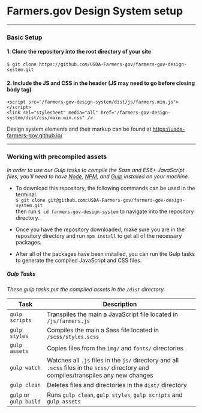 # Farmers.gov Design System setup

---

### Basic Setup

#### 1. Clone the repository into the root directory of your site

`$ git clone https://github.com/USDA-Farmers-gov/farmers-gov-design-system.git`

#### 2. Include the JS and CSS in the header (JS may need to go before closing body tag)

```
<script src="/farmers-gov-design-system/dist/js/farmers.min.js"></script>
<link rel="stylesheet" media="all" href="/farmers-gov-design-system/dist/css/main.min.css" />
```

<p class="hide-on-site">
      Design system elements and their markup can be found at <a href="https://usda-farmers-gov.github.io/">https://usda-farmers-gov.github.io/</a>
</p>

---

### Working with precompiled assets

_In order to use our Gulp tasks to compile the Sass and ES6+ JavaScript files, you'll need to have [Node](https://nodejs.org/en/), [NPM](https://www.npmjs.com/), and [Gulp](https://gulpjs.com/) installed on your machine._

- To download this repository, the following commands can be used in the terminal.  
   `$ git clone git@github.com:USDA-Farmers-gov/farmers-gov-design-system.git`  
  then run `$ cd farmers-gov-design-system` to navigate into the repository directory.

- Once you have the repository downloaded, make sure you are in the repository directory and run `npm install` to get all of the necessary packages.

- After all of the packages have been installed, you can run the Gulp tasks to generate the compiled JavaScript and CSS files.

##### Gulp Tasks

_These gulp tasks put the compiled assets in the `/dist` directory._

| Task                   | Description                                                                                                                           |
| ---------------------- | ------------------------------------------------------------------------------------------------------------------------------------- |
| `gulp scripts`         | Transpiles the main a JavaScript file located in `/js/farmers.js`                                                                     |
| `gulp styles`          | Compiles the main a Sass file located in `/scss/styles.scss`                                                                          |
| `gulp assets`          | Copies files from the `img/` and `fonts/` directories                                                                                 |
| `gulp watch`           | Watches all `.js` files in the `js/` directory and all `.scss` files in the `scss/` directory and compiles/transpiles any new changes |
| `gulp clean`           | Deletes files and directories in the `dist/` directory                                                                                |
| `gulp` or `gulp build` | Runs `gulp clean`, `gulp styles`, `gulp scripts` and `gulp assets`                                                                    |
